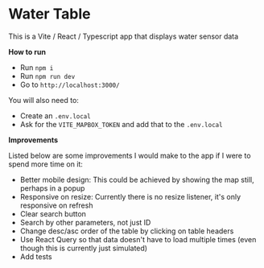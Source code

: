 # Water Table

This is a Vite / React / Typescript app that displays water sensor data

**How to run**

- Run `npm i`
- Run `npm run dev`
- Go to `http://localhost:3000/`

You will also need to:

- Create an `.env.local`
- Ask for the `VITE_MAPBOX_TOKEN` and add that to the `.env.local`

**Improvements**

Listed below are some improvements I would make to the app if I were to spend more time on it:

- Better mobile design: This could be achieved by showing the map still, perhaps in a popup
- Responsive on resize: Currently there is no resize listener, it's only responsive on refresh
- Clear search button
- Search by other parameters, not just ID
- Change desc/asc order of the table by clicking on table headers
- Use React Query so that data doesn't have to load multiple times (even though this is currently just simulated)
- Add tests

